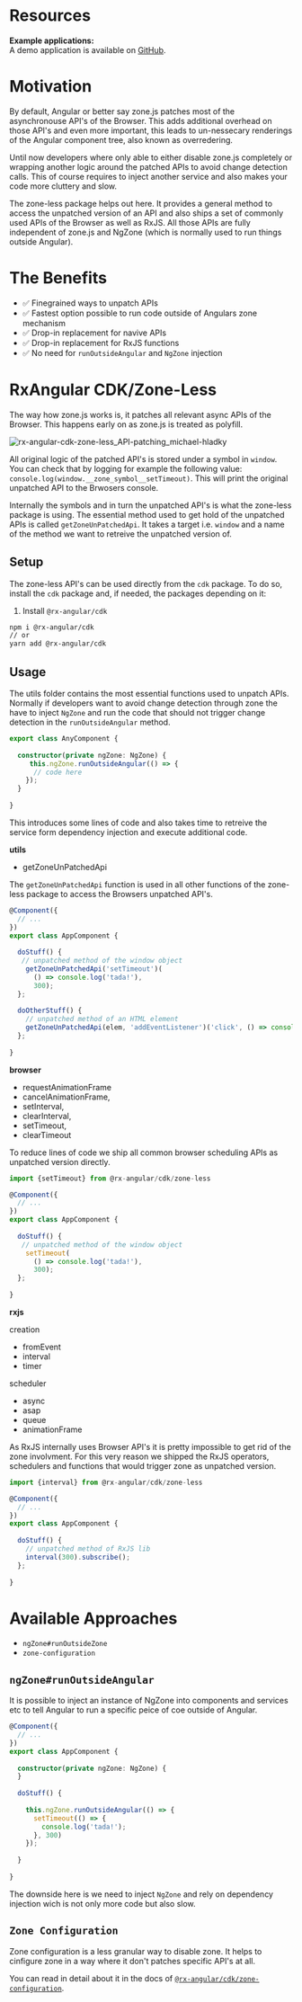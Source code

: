 # Resources

**Example applications:**  
A demo application is available on [GitHub](https://github.com/BioPhoton/rx-angular-cdk-zone-less).

# Motivation

By default, Angular or better say zone.js patches most of the asynchronouse API's of the Browser. 
This adds additional overhead on those API's and even more important, this leads to un-nessecary renderings of the Angular component tree, also known as overredering. 

Until now developers where only able to either disable zone.js completely or wrapping another logic around the patched APIs to avoid change detection calls.
This of course requires to inject another service and also makes your code more cluttery and slow.

The zone-less package helps out here.
It provides a general method to access the unpatched version of an API and also ships a set of commonly used APIs of the Browser as well as RxJS. 
All those APIs are fully independent of zone.js and NgZone (which is normally used to run things outside Angular).

# The Benefits

- ✅ Finegrained ways to unpatch APIs
- ✅ Fastest option possible to run code outside of Angulars zone mechanism
- ✅ Drop-in replacement for navive APIs
- ✅ Drop-in replacement for RxJS functions
- ✅ No need for `runOutsideAngular` and `NgZone` injection

# RxAngular CDK/Zone-Less

The way how zone.js works is, it patches all relevant async APIs of the Browser. This happens early on as zone.js is treated as polyfill.

![rx-angular-cdk-zone-less_API-patching_michael-hladky](https://user-images.githubusercontent.com/10064416/129472845-e27c5a52-f99d-4f5f-b205-4e947e188d25.png)

All original logic of the patched API's is stored under a symbol in `window`. You can check that by logging for example the following value: `console.log(window.__zone_symbol__setTimeout)`.
This will print the original unpatched API to the Brwosers console. 

Internally the symbols and in turn the unpatched API's is what the zone-less package is using. 
The essential method used to get hold of the unpatched APIs is called `getZoneUnPatchedApi`. It takes a target i.e. `window` and a name of the method we want to retreive the unpatched version of.

## Setup

The zone-less API's can be used directly from the `cdk` package.
To do so, install the `cdk` package and, if needed, the packages depending on it:

1. Install `@rx-angular/cdk`

```bash
npm i @rx-angular/cdk
// or
yarn add @rx-angular/cdk
```

## Usage

The utils folder contains the most essential functions used to unpatch APIs. 
Normally if developers want to avoid change detection through zone the have to inject `NgZone` and run the code that should not trigger change detection in the `runOutsideAngular` method.  

```typescript
export class AnyComponent {
  
  constructor(private ngZone: NgZone) {
     this.ngZone.runOutsideAngular(() => {
      // code here
    });
  }
 
}
```

This introduces some lines of code and also takes time to retreive the service form dependency injection and execute additional code.

**utils**

- getZoneUnPatchedApi

The `getZoneUnPatchedApi` function is used in all other functions of the zone-less package to access the Browsers unpatched API's. 


```typescript
@Component({
  // ...
})
export class AppComponent {
  
  doStuff() {
   // unpatched method of the window object
    getZoneUnPatchedApi('setTimeout')(
      () => console.log('tada!'), 
      300);
  };
  
  doOtherStuff() {
    // unpatched method of an HTML element
    getZoneUnPatchedApi(elem, 'addEventListener')('click', () => console.log('tada!') );
  };
  
}
```

**browser**

- requestAnimationFrame
- cancelAnimationFrame,
- setInterval,
- clearInterval,
- setTimeout,
- clearTimeout

To reduce lines of code we ship all common browser scheduling APIs as unpatched version directly.

```typescript
import {setTimeout} from @rx-angular/cdk/zone-less

@Component({
  // ...
})
export class AppComponent {
  
  doStuff() {
   // unpatched method of the window object
    setTimeout(
      () => console.log('tada!'), 
      300);
  };
  
}
```

**rxjs**

creation

- fromEvent
- interval
- timer

scheduler

- async
- asap
- queue
- animationFrame

As RxJS internally uses Browser API's it is pretty impossible to get rid of the zone involvment. 
For this very reason we shipped the RxJS operators, schedulers and functions that would trigger zone as unpatched version.

```typescript
import {interval} from @rx-angular/cdk/zone-less

@Component({
  // ...
})
export class AppComponent {
  
  doStuff() {
    // unpatched method of RxJS lib
    interval(300).subscribe();
  };
  
}
```


# Available Approaches

- `ngZone#runOutsideZone`
- `zone-configuration`

## `ngZone#runOutsideAngular`

It is possible to inject an instance of NgZone into components and services etc to tell Angular to run a specific peice of coe outside of Angular.

```typescript
@Component({
  // ...
})
export class AppComponent {
  
  constructor(private ngZone: NgZone) {
  }
  
  doStuff() {
   
    this.ngZone.runOutsideAngular(() => {
      setTimeout(() => {
        console.log('tada!');
      }, 300)
    });
  
  }
  
}
```

The downside here is we need to inject `NgZone` and rely on dependency injection wich is not only more code but also slow.

## `Zone Configuration`

Zone configuration is a less granular way to disable zone. It helps to cinfigure zone in a way where it don't patches specific API's at all.

You can read in detail about it in the docs of [`@rx-angular/cdk/zone-configuration`](https://github.com/rx-angular/rx-angular/blob/master/libs/cdk/zone-configurations/docs/zone-flags.md).
